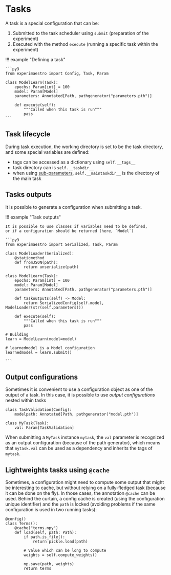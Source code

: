 # Tasks

A task is a special configuration that can be:

1. Submitted to the task scheduler using `submit` (preparation of the experiment)
1. Executed with the method `execute` (running a specific task within the experiment)

!!! example "Defining a task"

    ```py3
    from experimaestro import Config, Task, Param

    class ModelLearn(Task):
        epochs: Param[int] = 100
        model: Param[Model]
        parameters: Annotated[Path, pathgenerator("parameters.pth")]

        def execute(self):
            """Called when this task is run"""
            pass
    ```

## Task lifecycle

During task execution, the working directory
is set to be the task directory, and
some special variables are defined:

- tags can be accessed as a dictionary using `self.__tags__`
- task directory can is `self.__taskdir__`
- when using [sub-parameters](../config#sub-parameters), `self.__maintaskdir__` is the directory of the main task

## Tasks outputs

It is possible to generate a configuration when submitting a task.

!!! example "Task outputs"

    It is possible to use classes if variables need to be defined,
    or if a configuration should be returned (here, `Model`)

    ```py3
    from experimaestro import Serialized, Task, Param

    class ModelLoader(Serialized):
        @staticmethod
        def fromJSON(path):
            return unserialize(path)

    class ModelLearn(Task):
        epochs: Param[int] = 100
        model: Param[Model]
        parameters: Annotated[Path, pathgenerator("parameters.pth")]

        def taskoutputs(self) -> Model:
            return SerializedConfig(self.model, ModelLoader(str(self.parameters)))

        def execute(self):
            """Called when this task is run"""
            pass

    # Building
    learn = ModelLearn(model=model)

    # learnedmodel is a Model configuration
    learnedmodel = learn.submit()

    ```

## Output configurations

Sometimes it is convenient to use a configuration object as one of the output of
a task. In this case, it is possible to use _output configurations_ nested
within tasks

```py3
class TaskValidation(Config):
    modelpath: Annotated[Path, pathgenerator("model.pth")]

class MyTask(Task):
    val: Param[TaskValidation]
```

When submitting a `MyTask` instance `mytask`, the `val` parameter is recognized as
an output configuration (because of the path generator), which means
that `mytask.val` can be used as a dependency and inherits the tags of `mytask`.

## Lightweights tasks using `@cache`

Sometimes, a configuration might need to compute some output that might be interesting to cache, but without relying on a fully-fledged task (because it can be done on the fly). In those cases, the annotation `@cache` can be used. Behind the curtain, a config cache is created (using the configuration unique identifier) and the `path` is locked (avoiding problems if the same configuration is used in two running tasks):

```py3
@config()
class Terms():
    @cache("terms.npy")
    def load(self, path: Path):
        if path.is_file():
            return pickle.load(path)

        # Value which can be long to compute
        weights = self.compute_weights()

        np.save(path, weights)
        return terms


```

